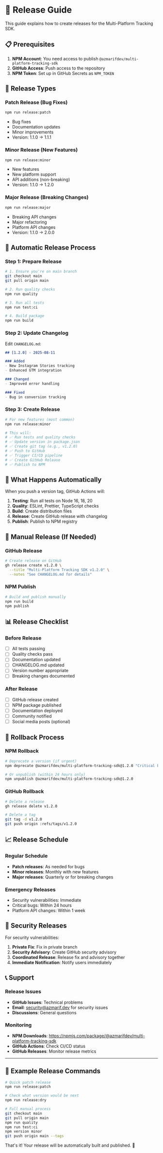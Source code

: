 # 🚀 Release Guide

This guide explains how to create releases for the Multi-Platform Tracking SDK.

## 📋 Prerequisites

1. **NPM Account**: You need access to publish `@azmarifdev/multi-platform-tracking-sdk`
2. **GitHub Access**: Push access to the repository
3. **NPM Token**: Set up in GitHub Secrets as `NPM_TOKEN`

## 🎯 Release Types

### Patch Release (Bug Fixes)
```bash
npm run release:patch
```
- Bug fixes
- Documentation updates
- Minor improvements
- Version: 1.1.0 → 1.1.1

### Minor Release (New Features)
```bash
npm run release:minor
```
- New features
- New platform support
- API additions (non-breaking)
- Version: 1.1.0 → 1.2.0

### Major Release (Breaking Changes)
```bash
npm run release:major
```
- Breaking API changes
- Major refactoring
- Platform API changes
- Version: 1.1.0 → 2.0.0

## 🔄 Automatic Release Process

### Step 1: Prepare Release
```bash
# 1. Ensure you're on main branch
git checkout main
git pull origin main

# 2. Run quality checks
npm run quality

# 3. Run all tests
npm run test:ci

# 4. Build package
npm run build
```

### Step 2: Update Changelog
Edit `CHANGELOG.md`:
```markdown
## [1.2.0] - 2025-08-11

### Added
- New Instagram Stories tracking
- Enhanced GTM integration

### Changed
- Improved error handling

### Fixed
- Bug in conversion tracking
```

### Step 3: Create Release
```bash
# For new features (most common)
npm run release:minor

# This will:
# ✅ Run tests and quality checks
# ✅ Update version in package.json
# ✅ Create git tag (e.g., v1.2.0)
# ✅ Push to GitHub
# ✅ Trigger CI/CD pipeline
# ✅ Create GitHub Release
# ✅ Publish to NPM
```

## 🤖 What Happens Automatically

When you push a version tag, GitHub Actions will:

1. **Testing**: Run all tests on Node 16, 18, 20
2. **Quality**: ESLint, Prettier, TypeScript checks
3. **Build**: Create distribution files
4. **Release**: Create GitHub release with changelog
5. **Publish**: Publish to NPM registry

## 🔧 Manual Release (If Needed)

### GitHub Release
```bash
# Create release on GitHub
gh release create v1.2.0 \
  --title "Multi-Platform Tracking SDK v1.2.0" \
  --notes "See CHANGELOG.md for details"
```

### NPM Publish
```bash
# Build and publish manually
npm run build
npm publish
```

## 📊 Release Checklist

### Before Release
- [ ] All tests passing
- [ ] Quality checks pass
- [ ] Documentation updated
- [ ] CHANGELOG.md updated
- [ ] Version number appropriate
- [ ] Breaking changes documented

### After Release
- [ ] GitHub release created
- [ ] NPM package published
- [ ] Documentation deployed
- [ ] Community notified
- [ ] Social media posts (optional)

## 🚨 Rollback Process

### NPM Rollback
```bash
# Deprecate a version (if urgent)
npm deprecate @azmarifdev/multi-platform-tracking-sdk@1.2.0 "Critical bug - use 1.1.9"

# Or unpublish (within 24 hours only)
npm unpublish @azmarifdev/multi-platform-tracking-sdk@1.2.0
```

### GitHub Rollback
```bash
# Delete a release
gh release delete v1.2.0

# Delete a tag
git tag -d v1.2.0
git push origin :refs/tags/v1.2.0
```

## 📈 Release Schedule

### Regular Schedule
- **Patch releases**: As needed for bugs
- **Minor releases**: Monthly with new features
- **Major releases**: Quarterly or for breaking changes

### Emergency Releases
- Security vulnerabilities: Immediate
- Critical bugs: Within 24 hours
- Platform API changes: Within 1 week

## 🔐 Security Releases

For security vulnerabilities:

1. **Private Fix**: Fix in private branch
2. **Security Advisory**: Create GitHub security advisory
3. **Coordinated Release**: Release fix and advisory together
4. **Immediate Notification**: Notify users immediately

## 📞 Support

### Release Issues
- **GitHub Issues**: Technical problems
- **Email**: security@azmarif.dev for security issues
- **Discussions**: General questions

### Monitoring
- **NPM Downloads**: https://npmjs.com/package/@azmarifdev/multi-platform-tracking-sdk
- **GitHub Actions**: Check CI/CD status
- **GitHub Releases**: Monitor release metrics

---

## 🎉 Example Release Commands

```bash
# Quick patch release
npm run release:patch

# Check what version would be next
npm run release:dry

# Full manual process
git checkout main
git pull origin main
npm run quality
npm run test:ci
npm version minor
git push origin main --tags
```

That's it! Your release will be automatically built and published. 🚀
